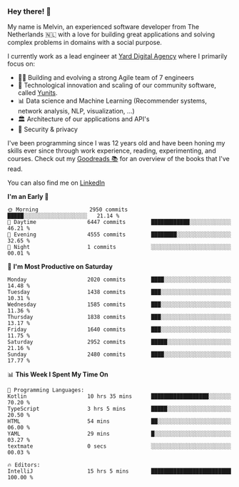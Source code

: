### Hey there! 👋

My name is Melvin, an experienced software developer from The Netherlands 🇳🇱 with a love for building great applications and solving complex problems in domains with a social purpose. 

I currently work as a lead engineer at [Yard Digital Agency](https://github.com/yardinternet) where I primarily focus on:

* 👏🏼 Building and evolving a strong Agile team of 7 engineers
* 🚀 Technological innovation and scaling of our community software, called [Yunits](https://www.yunits.com/).
* 📊 Data science and Machine Learning (Recommender systems, network analysis, NLP, visualization, ...)
* 🏛 Architecture of our applications and API's
* 🔐 Security & privacy

I've been programming since I was 12 years old and have been honing my skills ever since through work experience, reading, experimenting, and courses.
Check out my [Goodreads 📚](https://goodreads.com/melvinkoopmans) for an overview of the books that I've read. 

You can also find me on [LinkedIn](https://www.linkedin.com/in/melvinkoopmans)

<!--START_SECTION:waka-->
**I'm an Early 🐤** 

```text
🌞 Morning                2950 commits        █████░░░░░░░░░░░░░░░░░░░░   21.14 % 
🌆 Daytime                6447 commits        ████████████░░░░░░░░░░░░░   46.21 % 
🌃 Evening                4555 commits        ████████░░░░░░░░░░░░░░░░░   32.65 % 
🌙 Night                  1 commits           ░░░░░░░░░░░░░░░░░░░░░░░░░   00.01 % 
```
📅 **I'm Most Productive on Saturday** 

```text
Monday                   2020 commits        ████░░░░░░░░░░░░░░░░░░░░░   14.48 % 
Tuesday                  1438 commits        ███░░░░░░░░░░░░░░░░░░░░░░   10.31 % 
Wednesday                1585 commits        ███░░░░░░░░░░░░░░░░░░░░░░   11.36 % 
Thursday                 1838 commits        ███░░░░░░░░░░░░░░░░░░░░░░   13.17 % 
Friday                   1640 commits        ███░░░░░░░░░░░░░░░░░░░░░░   11.75 % 
Saturday                 2952 commits        █████░░░░░░░░░░░░░░░░░░░░   21.16 % 
Sunday                   2480 commits        ████░░░░░░░░░░░░░░░░░░░░░   17.77 % 
```


📊 **This Week I Spent My Time On** 

```text
💬 Programming Languages: 
Kotlin                   10 hrs 35 mins      ██████████████████░░░░░░░   70.20 % 
TypeScript               3 hrs 5 mins        █████░░░░░░░░░░░░░░░░░░░░   20.50 % 
HTML                     54 mins             ██░░░░░░░░░░░░░░░░░░░░░░░   06.00 % 
YAML                     29 mins             █░░░░░░░░░░░░░░░░░░░░░░░░   03.27 % 
textmate                 0 secs              ░░░░░░░░░░░░░░░░░░░░░░░░░   00.03 % 

🔥 Editors: 
IntelliJ                 15 hrs 5 mins       █████████████████████████   100.00 % 
```


<!--END_SECTION:waka-->
